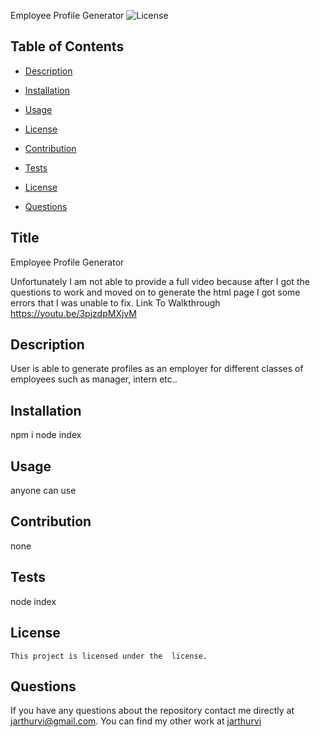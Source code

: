 Employee Profile Generator
  ![License](https://img.shields.io/badge/License--blue.svg)
  ## Table of Contents

  * [Description](#description)

  * [Installation](#installation)

  * [Usage](#usage)

 * [License](#license) 

  * [Contribution](#contribution)

  * [Tests](#tests)

  * [License](#license)

  * [Questions](#questions)


## Title
Employee Profile Generator


Unfortunately I am not able to provide a full video because after I got the questions to work and moved on to generate the html page I got some errors that I was unable to fix. 
Link To Walkthrough https://youtu.be/3pjzdpMXjvM

## Description
User is able to generate profiles as an employer for different classes of employees such as manager, intern etc..

## Installation
npm i node index

## Usage 
anyone can use

## Contribution
none

## Tests
node index

## License
    This project is licensed under the  license.


## Questions 

If you have any questions about the repository contact me directly at jarthurvi@gmail.com.
You can find my other work at [jarthurvi](https://github.com/jarthurvi/)
